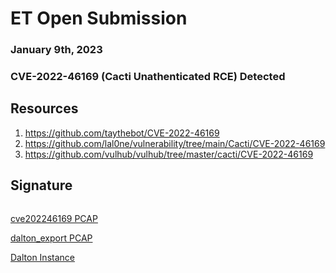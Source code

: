 # ET Open Submission
### January 9th, 2023
### CVE-2022-46169 (Cacti Unathenticated RCE) Detected


## Resources

1. https://github.com/taythebot/CVE-2022-46169
2. https://github.com/lal0ne/vulnerability/tree/main/Cacti/CVE-2022-46169
3. https://github.com/vulhub/vulhub/tree/master/cacti/CVE-2022-46169


## Signature

```alert http $EXTERNAL_NET any -> $HOME_NET any (msg:"ET Exploit (Cacti Unauthenticated RCE Detected)"; flow:to_server; http.method; content:"GET"; http.header_names; content:"X-Forwarded-For"; http.uri; content:"|2f|remote|5f|agent|2e|php|3f|"; content:"action|3d|polldata"; pcre:"/local_data_ids\[\]=(?:[0-9]|10)/"; pcre:"/host_id=(?:[0-9]|10)/"; content:"poller|5f|id|3d3b|"; fast_pattern; reference:url,https://github.com/taythebot/CVE-2022-46169; classtype:exploit-activity; sid:1; rev:1;)![image](https://user-images.githubusercontent.com/43767555/211405554-86599ab3-45f1-4d98-8851-f0527b2ca50d.png)
```


[cve202246169 PCAP](cve202246169.pcapng)

[dalton_export PCAP](dalton_export.pcapng)

[Dalton Instance](https://dalton.centraliowacybersec.com)
